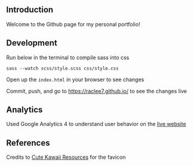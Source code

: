 ## Introduction

Welcome to the Github page for my personal portfolio!

## Development
Run below in the terminal to compile sass into css
```
sass --watch scss/style.scss css/style.css
```
Open up the `index.html` in your browser to see changes

Commit, push, and go to https://raclee7.github.io/ to see the changes live

## Analytics
Used Google Analytics 4 to understand user behavior on the [live website](https://raclee7.github.io/) 

## References
Credits to [Cute Kawaii Resources](https://cutekawaiiresources.wordpress.com/category/favicons/page/2/) for the favicon